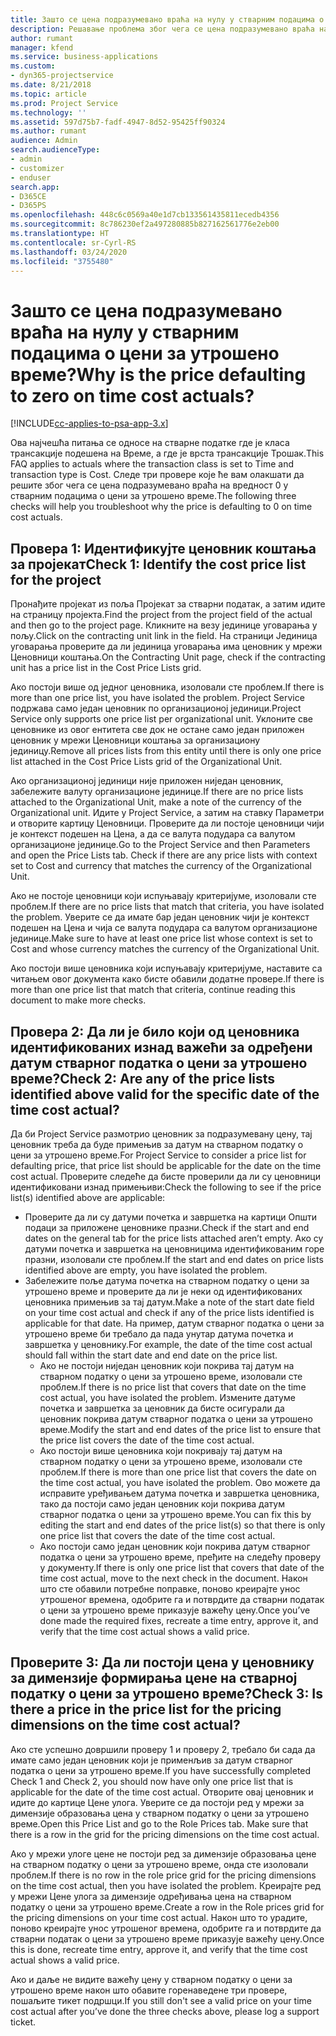 ```yaml
---
title: Зашто се цена подразумевано враћа на нулу у стварним подацима о цени за утрошено време?
description: Решавање проблема због чега се цена подразумевано враћа на 0 у стварним подацима о цени за утрошено време.
author: rumant
manager: kfend
ms.service: business-applications
ms.custom:
- dyn365-projectservice
ms.date: 8/21/2018
ms.topic: article
ms.prod: Project Service
ms.technology: ''
ms.assetid: 597d75b7-fadf-4947-8d52-95425ff90324
ms.author: rumant
audience: Admin
search.audienceType:
- admin
- customizer
- enduser
search.app:
- D365CE
- D365PS
ms.openlocfilehash: 448c6c0569a40e1d7cb133561435811ecedb4356
ms.sourcegitcommit: 8c786230ef2a497280885b827162561776e2eb00
ms.translationtype: HT
ms.contentlocale: sr-Cyrl-RS
ms.lasthandoff: 03/24/2020
ms.locfileid: "3755480"
---
```

# <a name="why-is-the-price-defaulting-to-zero-on-time-cost-actuals"></a><span data-ttu-id="e1ac3-103">Зашто се цена подразумевано враћа на нулу у стварним подацима о цени за утрошено време?</span><span class="sxs-lookup"><span data-stu-id="e1ac3-103">Why is the price defaulting to zero on time cost actuals?</span></span>

[!INCLUDE[cc-applies-to-psa-app-3.x](../includes/cc-applies-to-psa-app-3x.md)]

<span data-ttu-id="e1ac3-104">Ова најчешћа питања се односе на стварне податке где је класа трансакције подешена на Време, а где је врста трансакције Трошак.</span><span class="sxs-lookup"><span data-stu-id="e1ac3-104">This FAQ applies to actuals where the transaction class is set to Time and transaction type is Cost.</span></span> <span data-ttu-id="e1ac3-105">Следе три провере које ће вам олакшати да решите због чега се цена подразумевано враћа на вредност 0 у стварним подацима о цени за утрошено време.</span><span class="sxs-lookup"><span data-stu-id="e1ac3-105">The following three checks will help you troubleshoot why the price is defaulting to 0 on time cost actuals.</span></span>
 
## <a name="check-1-identify-the-cost-price-list-for-the-project"></a><span data-ttu-id="e1ac3-106">Провера 1: Идентификујте ценовник коштања за пројекат</span><span class="sxs-lookup"><span data-stu-id="e1ac3-106">Check 1: Identify the cost price list for the project</span></span>

<span data-ttu-id="e1ac3-107">Пронађите пројекат из поља Пројекат за стварни податак, а затим идите на страницу пројекта.</span><span class="sxs-lookup"><span data-stu-id="e1ac3-107">Find the project from the project field of the actual and then go to the project page.</span></span> <span data-ttu-id="e1ac3-108">Кликните на везу јединице уговарања у пољу.</span><span class="sxs-lookup"><span data-stu-id="e1ac3-108">Click on the contracting unit link in the field.</span></span> <span data-ttu-id="e1ac3-109">На страници Јединица уговарања проверите да ли јединица уговарања има ценовник у мрежи Ценовници коштања.</span><span class="sxs-lookup"><span data-stu-id="e1ac3-109">On the Contracting Unit page, check if the contracting unit has a price list in the Cost Price Lists grid.</span></span>

<span data-ttu-id="e1ac3-110">Ако постоји више од једног ценовника, изоловали сте проблем.</span><span class="sxs-lookup"><span data-stu-id="e1ac3-110">If there is more than one price list, you have isolated the problem.</span></span> <span data-ttu-id="e1ac3-111">Project Service подржава само један ценовник по организационој јединици.</span><span class="sxs-lookup"><span data-stu-id="e1ac3-111">Project Service only supports one price list per organizational unit.</span></span> <span data-ttu-id="e1ac3-112">Уклоните све ценовнике из овог ентитета све док не остане само један приложен ценовник у мрежи Ценовници коштања за организациону јединицу.</span><span class="sxs-lookup"><span data-stu-id="e1ac3-112">Remove all prices lists from this entity until there is only one price list attached in the Cost Price Lists grid of the Organizational Unit.</span></span>

<span data-ttu-id="e1ac3-113">Ако организационој јединици није приложен ниједан ценовник, забележите валуту организационе јединице.</span><span class="sxs-lookup"><span data-stu-id="e1ac3-113">If there are no price lists attached to the Organizational Unit, make a note of the currency of the Organizational unit.</span></span> <span data-ttu-id="e1ac3-114">Идите у Project Service, а затим на ставку Параметри и отворите картицу Ценовници. Проверите да ли постоје ценовници чији је контекст подешен на Цена, а да се валута подудара са валутом организационе јединице.</span><span class="sxs-lookup"><span data-stu-id="e1ac3-114">Go to the Project Service and then Parameters and open the Price Lists tab. Check if there are any price lists with context set to Cost and currency that matches the currency of the Organizational Unit.</span></span>
 
<span data-ttu-id="e1ac3-115">Ако не постоје ценовници који испуњавају критеријуме, изоловали сте проблем.</span><span class="sxs-lookup"><span data-stu-id="e1ac3-115">If there are no price lists that match that criteria, you have isolated the problem.</span></span> <span data-ttu-id="e1ac3-116">Уверите се да имате бар један ценовник чији је контекст подешен на Цена и чија се валута подудара са валутом организационе јединице.</span><span class="sxs-lookup"><span data-stu-id="e1ac3-116">Make sure to have at least one price list whose context is set to Cost and whose currency matches the currency of the Organizational Unit.</span></span>

<span data-ttu-id="e1ac3-117">Ако постоји више ценовника који испуњавају критеријуме, наставите са читањем овог документа како бисте обавили додатне провере.</span><span class="sxs-lookup"><span data-stu-id="e1ac3-117">If there is more than one price list that match that criteria, continue reading this document to make more checks.</span></span>

## <a name="check-2-are-any-of-the-price-lists-identified-above-valid-for-the-specific-date-of-the-time-cost-actual"></a><span data-ttu-id="e1ac3-118">Провера 2: Да ли је било који од ценовника идентификованих изнад важећи за одређени датум стварног податка о цени за утрошено време?</span><span class="sxs-lookup"><span data-stu-id="e1ac3-118">Check 2: Are any of the price lists identified above valid for the specific date of the time cost actual?</span></span>

<span data-ttu-id="e1ac3-119">Да би Project Service размотрио ценовник за подразумевану цену, тај ценовник треба да буде примењив за датум на стварном податку о цени за утрошено време.</span><span class="sxs-lookup"><span data-stu-id="e1ac3-119">For Project Service to consider a price list for defaulting price, that price list should be applicable for the date on the time cost actual.</span></span> <span data-ttu-id="e1ac3-120">Проверите следеће да бисте проверили да ли су ценовници идентификовани изнад примењиви:</span><span class="sxs-lookup"><span data-stu-id="e1ac3-120">Check the following to see if the price list(s) identified above are applicable:</span></span>

- <span data-ttu-id="e1ac3-121">Проверите да ли су датуми почетка и завршетка на картици Општи подаци за приложене ценовнике празни.</span><span class="sxs-lookup"><span data-stu-id="e1ac3-121">Check if the start and end dates on the general tab for the price lists attached aren’t empty.</span></span> <span data-ttu-id="e1ac3-122">Ако су датуми почетка и завршетка на ценовницима идентификованим горе празни, изоловали сте проблем.</span><span class="sxs-lookup"><span data-stu-id="e1ac3-122">If the start and end dates on price lists identified above are empty, you have isolated the problem.</span></span> 
- <span data-ttu-id="e1ac3-123">Забележите поље датума почетка на стварном податку о цени за утрошено време и проверите да ли је неки од идентификованих ценовника примењив за тај датум.</span><span class="sxs-lookup"><span data-stu-id="e1ac3-123">Make a note of the start date field on your time cost actual and check if any of the price lists identified is applicable for that date.</span></span> <span data-ttu-id="e1ac3-124">На пример, датум стварног податка о цени за утрошено време би требало да пада унутар датума почетка и завршетка у ценовнику.</span><span class="sxs-lookup"><span data-stu-id="e1ac3-124">For example, the date of the time cost actual should fall within the start date and end date on the price list.</span></span> 
    - <span data-ttu-id="e1ac3-125">Ако не постоји ниједан ценовник који покрива тај датум на стварном податку о цени за утрошено време, изоловали сте проблем.</span><span class="sxs-lookup"><span data-stu-id="e1ac3-125">If there is no price list that covers that date on the time cost actual, you have isolated the problem.</span></span> <span data-ttu-id="e1ac3-126">Измените датуме почетка и завршетка за ценовник да бисте осигурали да ценовник покрива датум стварног податка о цени за утрошено време.</span><span class="sxs-lookup"><span data-stu-id="e1ac3-126">Modify the start and end dates of the price list to ensure that the price list covers the date of the time cost actual.</span></span> 
    - <span data-ttu-id="e1ac3-127">Ако постоји више ценовника који покривају тај датум на стварном податку о цени за утрошено време, изоловали сте проблем.</span><span class="sxs-lookup"><span data-stu-id="e1ac3-127">If there is more than one price list that covers the date on the time cost actual, you have isolated the problem.</span></span> <span data-ttu-id="e1ac3-128">Ово можете да исправите уређивањем датума почетка и завршетка ценовника, тако да постоји само један ценовник који покрива датум стварног податка о цени за утрошено време.</span><span class="sxs-lookup"><span data-stu-id="e1ac3-128">You can fix this by editing the start and end dates of the price list(s) so that there is only one price list that covers the date of the time cost actual.</span></span> 
    - <span data-ttu-id="e1ac3-129">Ако постоји само један ценовник који покрива датум стварног податка о цени за утрошено време, пређите на следећу проверу у документу.</span><span class="sxs-lookup"><span data-stu-id="e1ac3-129">If there is only one price list that covers that date of the time cost actual, move to the next check in the document.</span></span>
<span data-ttu-id="e1ac3-130">Након што сте обавили потребне поправке, поново креирајте унос утрошеног времена, одобрите га и потврдите да стварни податак о цени за утрошено време приказује важећу цену.</span><span class="sxs-lookup"><span data-stu-id="e1ac3-130">Once you’ve done made the required fixes, recreate a time entry, approve it, and verify that the time cost actual shows a valid price.</span></span>

## <a name="check-3-is-there-a-price-in-the-price-list-for-the-pricing-dimensions-on-the-time-cost-actual"></a><span data-ttu-id="e1ac3-131">Проверите 3: Да ли постоји цена у ценовнику за димензије формирања цене на стварној податку о цени за утрошено време?</span><span class="sxs-lookup"><span data-stu-id="e1ac3-131">Check 3: Is there a price in the price list for the pricing dimensions on the time cost actual?</span></span>

<span data-ttu-id="e1ac3-132">Ако сте успешно довршили проверу 1 и проверу 2, требало би сада да имате само један ценовник који је применљив за датум стварног податка о цени за утрошено време.</span><span class="sxs-lookup"><span data-stu-id="e1ac3-132">If you have successfully completed Check 1 and Check 2, you should now have only one price list that is applicable for the date of the time cost actual.</span></span> <span data-ttu-id="e1ac3-133">Отворите овај ценовник и идите до картице Цене улога. Уверите се да постоји ред у мрежи за димензије образовања цена у стварном податку о цени за утрошено време.</span><span class="sxs-lookup"><span data-stu-id="e1ac3-133">Open this Price List and go to the Role Prices tab. Make sure that there is a row in the grid for the pricing dimensions on the time cost actual.</span></span>

<span data-ttu-id="e1ac3-134">Ако у мрежи улоге цене не постоји ред за димензије образовања цене на стварном податку о цени за утрошено време, онда сте изоловали проблем.</span><span class="sxs-lookup"><span data-stu-id="e1ac3-134">If there is no row in the role price grid for the pricing dimensions on the time cost actual, then you have isolated the problem.</span></span> <span data-ttu-id="e1ac3-135">Креирајте ред у мрежи Цене улога за димензије одређивања цена на стварном податку о цени за утрошено време.</span><span class="sxs-lookup"><span data-stu-id="e1ac3-135">Create a row in the Role prices grid for the pricing dimensions on your time cost actual.</span></span> <span data-ttu-id="e1ac3-136">Након што то урадите, поново креирајте унос утрошеног времена, одобрите га и потврдите да стварни податак о цени за утрошено време приказује важећу цену.</span><span class="sxs-lookup"><span data-stu-id="e1ac3-136">Once this is done, recreate time entry, approve it, and verify that the time cost actual shows a valid price.</span></span>
 
<span data-ttu-id="e1ac3-137">Ако и даље не видите важећу цену у стварном податку о цени за утрошено време након што обавите горенаведене три провере, пошаљите тикет подршци.</span><span class="sxs-lookup"><span data-stu-id="e1ac3-137">If you still don't see a valid price on your time cost actual after you’ve done the three checks above, please log a support ticket.</span></span>




